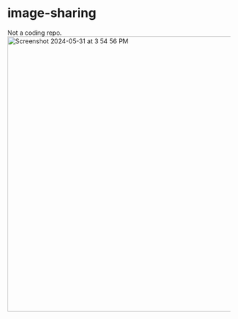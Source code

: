 # image-sharing
Not a coding repo.
<img width="621" alt="Screenshot 2024-05-31 at 3 54 56 PM" src="https://github.com/pythonpioneer/image-sharing/assets/85961247/e929d890-853c-44fd-95b0-5391d30df1e2">
